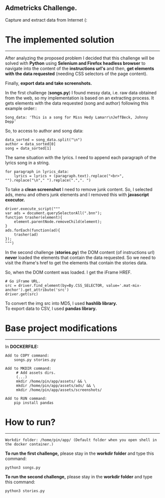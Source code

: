 ## Admetricks Challenge.
Capture and extract data from Internet (:

# The implemented solution
***
After analyzing the proposed problem I decided that this challenge will be solved with **Python** using **Selenium and Firefox headless browser** to navigate into the 
content of the **instructions url's** and then, **get elements with the data requested** (needing CSS selectors of the page content).

Finally, **export data and take screenshots.**

In the first challenge (**songs.py**) I found messy data, i.e. raw data obtained from the web, so my implementation is based on an extracting process. It gets elements with the data requested (song and author) following this example order::

    Song_data: 'This is a song for Miss Hedy Lamarr\nJeffBeck, Johnny Depp'

So, to access to author and song data:

    data_sorted = song_data.split("\n")
    author = data_sorted[0]
    song = data_sorted[1]

The same situation with the lyrics. I need to append each paragraph of the lyrics song in a string.

    for paragraph in lyrics_data:
        lyrics = lyrics + (paragraph.text).replace("<br>", "").replace("\n"," ").replace(".",". ")
 
 To take a **clean screenshot** I need to remove junk content. So, I selected ads, menu and others junk elements and I removed this with **javascript executor.**
    
    driver.execute_script("""
    var ads = document.querySelectorAll(".bnn");
    function trasher(element){
        element.parentNode.removeChild(element);
    }
    ads.forEach(function(ad){
        trasher(ad)
    });
    """)
    
In the second challenge (**stories.py**) the DOM content (of instructions url) **never** loaded the elements that contain the data requested. So we need to visit the iframe's href to get the elements that contain the stories data.

So, when the DOM content was loaded. I get the iFrame HREF.

    # Go iFrame URL.
    src = driver.find_element(by=By.CSS_SELECTOR, value='.mat-mix-anchor').get_attribute('src')
    driver.get(src)

To convert the img src into MD5, I used **hashlib library.**<br>
To export data to CSV, I used **pandas library.**
# Base project modifications
***
In **DOCKERFILE:**

    Add to COPY command:
        songs.py stories.py
    
    Add to MKDIR command:
         # Add assets dirs.
         (...)
         mkdir /home/pin/app/assets/ && \
         mkdir /home/pin/app/assets/ads/ && \
         mkdir /home/pin/app/assets/screenshots/
         
    Add to RUN command:
        pip install pandas
        
# How to run?
***

    Workdir folder: /home/pin/app/ (Default folder when you open shell in the docker container.)

**To run the first challenge,** please stay in the **workdir folder** and type this command:

    python3 songs.py

**To run the second challenge,** please stay in the **workdir folder** and type this command:

    python3 stories.py



